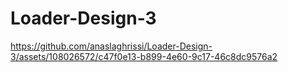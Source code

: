 # Loader-Design-3

https://github.com/anaslaghrissi/Loader-Design-3/assets/108026572/c47f0e13-b899-4e60-9c17-46c8dc9576a2
